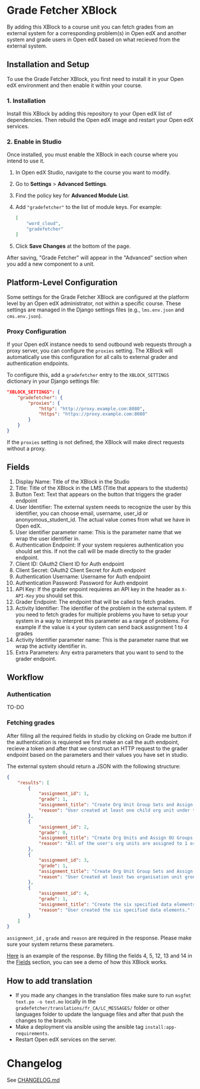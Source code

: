 # Grade Fetcher XBlock

By adding this XBlock to a course unit you can fetch grades from an external system for a corresponding problem(s) in Open edX and another system and grade users in Open edX based on what recieved from the external system.

## Installation and Setup

To use the Grade Fetcher XBlock, you first need to install it in your Open edX environment and then enable it within your course.

### 1. Installation

Install this XBlock by adding this repository to your Open edX list of dependencies. Then rebuild the Open edX image and restart your Open edX services.

### 2. Enable in Studio

Once installed, you must enable the XBlock in each course where you intend to use it.

1.  In Open edX Studio, navigate to the course you want to modify.
2.  Go to **Settings** > **Advanced Settings**.
3.  Find the policy key for **Advanced Module List**.
4.  Add `"gradefetcher"` to the list of module keys. For example:

    ```json
    [
        "word_cloud",
        "gradefetcher"
    ]
    ```

5.  Click **Save Changes** at the bottom of the page.

After saving, "Grade Fetcher" will appear in the "Advanced" section when you add a new component to a unit.

## Platform-Level Configuration

Some settings for the Grade Fetcher XBlock are configured at the platform level by an Open edX administrator, not within a specific course. These settings are managed in the Django settings files (e.g., `lms.env.json` and `cms.env.json`).

### Proxy Configuration

If your Open edX instance needs to send outbound web requests through a proxy server, you can configure the `proxies` setting. The XBlock will automatically use this configuration for all calls to external grader and authentication endpoints.

To configure this, add a `gradefetcher` entry to the `XBLOCK_SETTINGS` dictionary in your Django settings file:

```json
"XBLOCK_SETTINGS": {
    "gradefetcher": {
        "proxies": {
            "http": "http://proxy.example.com:8080",
            "https": "https://proxy.example.com:8080"
        }
    }
}
```

If the `proxies` setting is not defined, the XBlock will make direct requests without a proxy.

## Fields
1. Display Name: Title of the XBlock in the Studio
2. Title: Title of the XBlock in the LMS (Title that appears to the students)
3. Button Text: Text that appears on the button that triggers the grader endpoint
4. User Identifier: The external system needs to recognize the user by this identifier, you can choose email, username, user_id or anonyomous_student_id. The actual value comes from what we have in Open edX.
5. User identifier parameter name: This is the parameter name that we wrap the user identifier in.
6. Authentication Endpoint: If your system requieres authentication you should set this. If not the call will be made directly to the grader endpoint.
7. Client ID: OAuth2 Client ID for Auth endpoint
8. Client Secret: OAuth2 Client Secret for Auth endpoint
9. Authentication Username: Username for Auth endpoint
10. Authentication Password: Password for Auth endpoint
11. API Key: If the grader enpoint requieres an API key in the header as `X-API-Key` you should set this.
12. Grader Endpoint: The endpoint that will be called to fetch grades.
13. Activity Identifier: The identifier of the problem in the external system. If you need to fetch grades for multiple problems you have to setup your system in a way to interpret this parameter as a range of problems. For example if the value is `4` your system can send back assignment 1 to 4 grades
14. Activity Identifier parameter name: This is the parameter name that we wrap the activity identifier in.
15. Extra Parameters: Any extra parameters that you want to send to the grader endpoint.

## Workflow

### Authentication
TO-DO

### Fetching grades

After filling all the required fields in studio by clicking on Grade me button if the authentication is requiered we first make an call the auth endpoint, recieve a token and after that we construct an HTTP request to the grader endpoint based on the parameters and their values you have set in studio.

The external system should return a JSON with the following structure:

```json
{
    "results": [
        {
            "assignment_id": 1,
            "grade": 1,
            "assignment_title": "Create Org Unit Group Sets and Assign OU Groups to them.",
            "reason": "User created at least one child org unit under their root."
        },
        {
            "assignment_id": 2,
            "grade": 0,
            "assignment_title": "Create Org Units and Assign OU Groups to them.",
            "reason": "All of the user's org units are assigned to 1 or more of their org unit groups."
        },
        {
            "assignment_id": 3,
            "grade": 1,
            "assignment_title": "Create Org Unit Group Sets and Assign OU Groups to them.",
            "reason": "User Created at least two organisation unit group sets and they have 2 or more (>= 2) Org Unit Groups Assigned."
        },
        {
            "assignment_id": 4,
            "grade": 1,
            "assignment_title": "Create the six specified data elements.",
            "reason": "User created the six specified data elements."
        }
    ]
}
```

`assignment_id` , `grade` and `reason` are required in the response. Please make sure your system returns these parameters.

[Here](https://48oj7cnxk4.execute-api.us-east-1.amazonaws.com/default/external-grading-system?unit_id=4) is an example of the response. By filling the fields 4, 5, 12, 13 and 14 in the [Fields](#Fields) section, you can see a demo of how this XBlock works.


## How to add translation

- If you made any changes in the translation files make sure to run `msgfmt text.po -o text.mo` locally in the `gradefetcher/translations/fr_CA/LC_MESSAGES/` folder or other languages folder to update the language files and after that push the changes to the branch.
- Make a deployment via ansible using the ansible tag `install:app-requirements`.
- Restart Open edX services on the server.

# Changelog

See [CHANGELOG.md](CHANGELOG.md)
